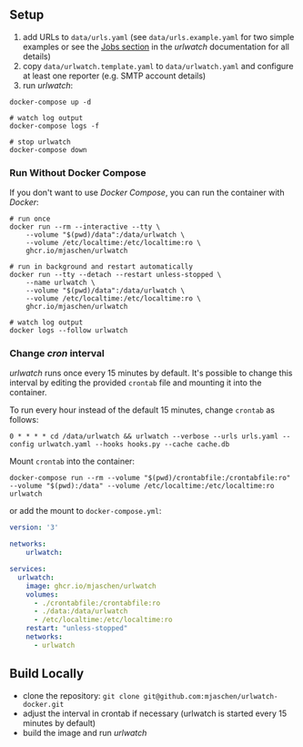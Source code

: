 ## Setup

1. add URLs to `data/urls.yaml` (see `data/urls.example.yaml` for two simple examples or see the [Jobs section](https://urlwatch.readthedocs.io/en/latest/jobs.html) in the *urlwatch* documentation for all details)
1. copy `data/urlwatch.template.yaml` to `data/urlwatch.yaml` and configure at least one reporter (e.g. SMTP account details)
1. run *urlwatch*:

```shell
docker-compose up -d

# watch log output
docker-compose logs -f

# stop urlwatch
docker-compose down
```

### Run Without Docker Compose

If you don't want to use *Docker Compose*, you can run the container with *Docker*:

```shell
# run once
docker run --rm --interactive --tty \
    --volume "$(pwd)/data":/data/urlwatch \
    --volume /etc/localtime:/etc/localtime:ro \
    ghcr.io/mjaschen/urlwatch

# run in background and restart automatically
docker run --tty --detach --restart unless-stopped \
    --name urlwatch \
    --volume "$(pwd)/data":/data/urlwatch \
    --volume /etc/localtime:/etc/localtime:ro \
    ghcr.io/mjaschen/urlwatch

# watch log output
docker logs --follow urlwatch
```

### Change *cron* interval

*urlwatch* runs once every 15 minutes by default. It's possible to change this interval by editing the provided `crontab` file and mounting it into the container.

To run every hour instead of the default 15 minutes, change `crontab` as follows:

```crontab
0 * * * * cd /data/urlwatch && urlwatch --verbose --urls urls.yaml --config urlwatch.yaml --hooks hooks.py --cache cache.db
```

Mount `crontab` into the container:

```shell
docker-compose run --rm --volume "$(pwd)/crontabfile:/crontabfile:ro" --volume "$(pwd):/data" --volume /etc/localtime:/etc/localtime:ro urlwatch
```

or add the mount to `docker-compose.yml`:

```yaml
version: '3'

networks:
    urlwatch:

services:
  urlwatch:
    image: ghcr.io/mjaschen/urlwatch
    volumes:
      - ./crontabfile:/crontabfile:ro
      - ./data:/data/urlwatch
      - /etc/localtime:/etc/localtime:ro
    restart: "unless-stopped"
    networks:
      - urlwatch
```

## Build Locally

- clone the repository: `git clone git@github.com:mjaschen/urlwatch-docker.git`
- adjust the interval in crontab if necessary (urlwatch is started every 15 minutes by default)
- build the image and run *urlwatch*
